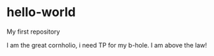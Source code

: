 # hello-world
My first repository

I am the great cornholio, i need TP for my b-hole. I am above the law!
